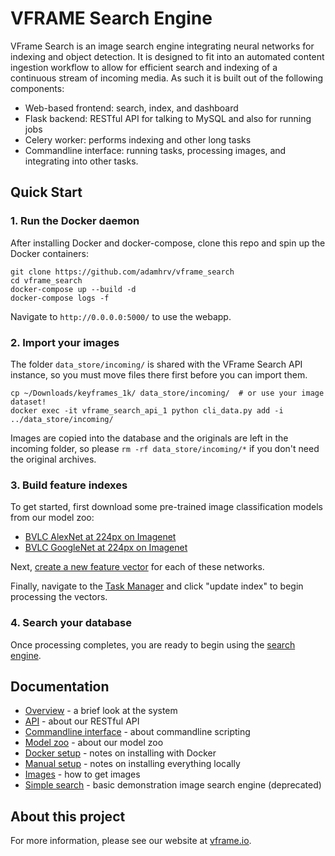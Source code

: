 # VFRAME Search Engine

VFrame Search is an image search engine integrating neural networks for indexing and object detection.  It is designed to fit into an automated content ingestion workflow to allow for efficient search and indexing of a continuous stream of incoming media.  As such it is built out of the following components:

- Web-based frontend: search, index, and dashboard
- Flask backend: RESTful API for talking to MySQL and also for running jobs
- Celery worker: performs indexing and other long tasks
- Commandline interface: running tasks, processing images, and integrating into other tasks.

## Quick Start

### 1. Run the Docker daemon

After installing Docker and docker-compose, clone this repo and spin up the Docker containers:

```
git clone https://github.com/adamhrv/vframe_search
cd vframe_search
docker-compose up --build -d
docker-compose logs -f
```

Navigate to `http://0.0.0.0:5000/` to use the webapp.

### 2. Import your images

The folder `data_store/incoming/` is shared with the VFrame Search API instance, so you must move files there first before you can import them.

```
cp ~/Downloads/keyframes_1k/ data_store/incoming/  # or use your image dataset!
docker exec -it vframe_search_api_1 python cli_data.py add -i ../data_store/incoming/
```

Images are copied into the database and the originals are left in the incoming folder, so please `rm -rf data_store/incoming/*` if you don't need the original archives.

### 3. Build feature indexes

To get started, first download some pre-trained image classification models from our model zoo:

* [BVLC AlexNet at 224px on Imagenet](http://0.0.0.0:5000/modelzoo/caffe_bvlc_alexnet_imagenet/show/)
* [BVLC GoogleNet at 224px on Imagenet](http://0.0.0.0:5000/modelzoo/caffe_bvlc_googlenet_imagenet/show/)

Next, [create a new feature vector](http://0.0.0.0:5000/feature/new/) for each of these networks.

Finally, navigate to the [Task Manager](http://0.0.0.0:5000/task/) and click "update index" to begin processing the vectors.

### 4. Search your database

Once processing completes, you are ready to begin using the [search engine](http://0.0.0.0:5000/search/).

## Documentation

- [Overview](docs/overview.md) - a brief look at the system
- [API](docs/api.md) - about our RESTful API
- [Commandline interface](docs/commands.md) - about commandline scripting
- [Model zoo](docs/modelzoo.md) - about our model zoo
- [Docker setup](docs/docker.md) - notes on installing with Docker
- [Manual setup](docs/setup.md) - notes on installing everything locally
- [Images](docs/images.md) - how to get images
- [Simple search](docs/simple-search.md) - basic demonstration image search engine (deprecated)

## About this project

For more information, please see our website at [vframe.io](https://vframe.io).

